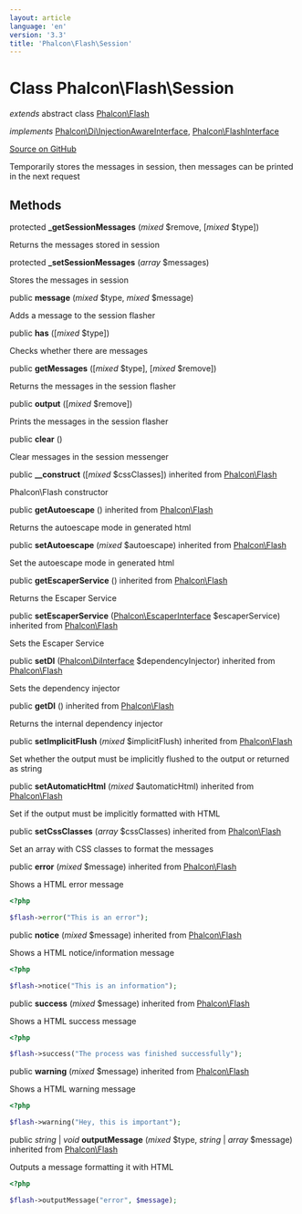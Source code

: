 ```yaml
---
layout: article
language: 'en'
version: '3.3'
title: 'Phalcon\Flash\Session'
---
```

# Class **Phalcon\Flash\Session**

*extends* abstract class [Phalcon\Flash](/3.3/en/api/Phalcon_Flash)

*implements* [Phalcon\Di\InjectionAwareInterface](/3.3/en/api/Phalcon_Di_InjectionAwareInterface), [Phalcon\FlashInterface](/3.3/en/api/Phalcon_FlashInterface)

<a href="https://github.com/phalcon/cphalcon/tree/v3.3.0/phalcon/flash/session.zep" class="btn btn-default btn-sm">Source on GitHub</a>

Temporarily stores the messages in session, then messages can be printed in the next request


## Methods
protected  **_getSessionMessages** (*mixed* $remove, [*mixed* $type])

Returns the messages stored in session



protected  **_setSessionMessages** (*array* $messages)

Stores the messages in session



public  **message** (*mixed* $type, *mixed* $message)

Adds a message to the session flasher



public  **has** ([*mixed* $type])

Checks whether there are messages



public  **getMessages** ([*mixed* $type], [*mixed* $remove])

Returns the messages in the session flasher



public  **output** ([*mixed* $remove])

Prints the messages in the session flasher



public  **clear** ()

Clear messages in the session messenger



public  **__construct** ([*mixed* $cssClasses]) inherited from [Phalcon\Flash](/3.3/en/api/Phalcon_Flash)

Phalcon\Flash constructor



public  **getAutoescape** () inherited from [Phalcon\Flash](/3.3/en/api/Phalcon_Flash)

Returns the autoescape mode in generated html



public  **setAutoescape** (*mixed* $autoescape) inherited from [Phalcon\Flash](/3.3/en/api/Phalcon_Flash)

Set the autoescape mode in generated html



public  **getEscaperService** () inherited from [Phalcon\Flash](/3.3/en/api/Phalcon_Flash)

Returns the Escaper Service



public  **setEscaperService** ([Phalcon\EscaperInterface](/3.3/en/api/Phalcon_EscaperInterface) $escaperService) inherited from [Phalcon\Flash](/3.3/en/api/Phalcon_Flash)

Sets the Escaper Service



public  **setDI** ([Phalcon\DiInterface](/3.3/en/api/Phalcon_DiInterface) $dependencyInjector) inherited from [Phalcon\Flash](/3.3/en/api/Phalcon_Flash)

Sets the dependency injector



public  **getDI** () inherited from [Phalcon\Flash](/3.3/en/api/Phalcon_Flash)

Returns the internal dependency injector



public  **setImplicitFlush** (*mixed* $implicitFlush) inherited from [Phalcon\Flash](/3.3/en/api/Phalcon_Flash)

Set whether the output must be implicitly flushed to the output or returned as string



public  **setAutomaticHtml** (*mixed* $automaticHtml) inherited from [Phalcon\Flash](/3.3/en/api/Phalcon_Flash)

Set if the output must be implicitly formatted with HTML



public  **setCssClasses** (*array* $cssClasses) inherited from [Phalcon\Flash](/3.3/en/api/Phalcon_Flash)

Set an array with CSS classes to format the messages



public  **error** (*mixed* $message) inherited from [Phalcon\Flash](/3.3/en/api/Phalcon_Flash)

Shows a HTML error message

```php
<?php

$flash->error("This is an error");

```



public  **notice** (*mixed* $message) inherited from [Phalcon\Flash](/3.3/en/api/Phalcon_Flash)

Shows a HTML notice/information message

```php
<?php

$flash->notice("This is an information");

```



public  **success** (*mixed* $message) inherited from [Phalcon\Flash](/3.3/en/api/Phalcon_Flash)

Shows a HTML success message

```php
<?php

$flash->success("The process was finished successfully");

```



public  **warning** (*mixed* $message) inherited from [Phalcon\Flash](/3.3/en/api/Phalcon_Flash)

Shows a HTML warning message

```php
<?php

$flash->warning("Hey, this is important");

```



public *string* | *void* **outputMessage** (*mixed* $type, *string* | *array* $message) inherited from [Phalcon\Flash](/3.3/en/api/Phalcon_Flash)

Outputs a message formatting it with HTML

```php
<?php

$flash->outputMessage("error", $message);

```



